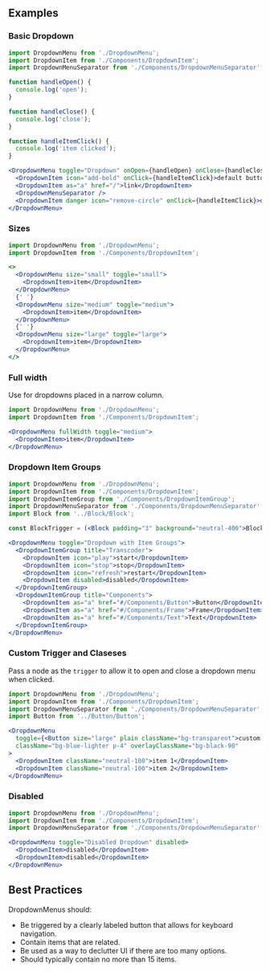 ## Examples

### Basic Dropdown

```jsx
import DropdownMenu from './DropdownMenu';
import DropdownItem from './Components/DropdownItem';
import DropdownMenuSeparator from './Components/DropdownMenuSeparator';

function handleOpen() {
  console.log('open');
}

function handleClose() {
  console.log('close');
}

function handleItemClick() {
  console.log('item clicked');
}

<DropdownMenu toggle="Dropdown" onOpen={handleOpen} onClose={handleClose}  overlayClassName="w5">
  <DropdownItem icon="add-bold" onClick={handleItemClick}>default button</DropdownItem>
  <DropdownItem as="a" href="/">link</DropdownItem>
  <DropdownMenuSeparator />
  <DropdownItem danger icon="remove-circle" onClick={handleItemClick}>danger button</DropdownItem>
</DropdownMenu>
```

### Sizes

```jsx
import DropdownMenu from './DropdownMenu';
import DropdownItem from './Components/DropdownItem';

<>
  <DropdownMenu size="small" toggle="small">
    <DropdownItem>item</DropdownItem>
  </DropdownMenu>
  {' '}
  <DropdownMenu size="medium" toggle="medium">
    <DropdownItem>item</DropdownItem>
  </DropdownMenu>
  {' '}
  <DropdownMenu size="large" toggle="large">
    <DropdownItem>item</DropdownItem>
  </DropdownMenu>
</>
```

### Full width

Use for dropdowns placed in a narrow column.

```jsx
import DropdownMenu from './DropdownMenu';
import DropdownItem from './Components/DropdownItem';

<DropdownMenu fullWidth toggle="medium">
  <DropdownItem>item</DropdownItem>
</DropdownMenu>
```

### Dropdown Item Groups

```jsx
import DropdownMenu from './DropdownMenu';
import DropdownItem from './Components/DropdownItem';
import DropdownItemGroup from './Components/DropdownItemGroup';
import DropdownMenuSeparator from './Components/DropdownMenuSeparator';
import Block from '../Block/Block';

const BlockTrigger = (<Block padding="3" background="neutral-400">Block Trigger</Block>);

<DropdownMenu toggle="Dropdown with Item Groups">
  <DropdownItemGroup title="Transcoder">
    <DropdownItem icon="play">start</DropdownItem>
    <DropdownItem icon="stop">stop</DropdownItem>
    <DropdownItem icon="refresh">restart</DropdownItem>
    <DropdownItem disabled>disabled</DropdownItem>
  </DropdownItemGroup>
  <DropdownItemGroup title="Components">
    <DropdownItem as="a" href="#/Components/Button">Button</DropdownItem>
    <DropdownItem as="a" href="#/Components/Frame">Frame</DropdownItem>
    <DropdownItem as="a" href="#/Components/Text">Text</DropdownItem>
  </DropdownItemGroup>
</DropdownMenu>
```

### Custom Trigger and Claseses

Pass a node as the `trigger` to allow it to open and close a dropdown menu when clicked.

```jsx
import DropdownMenu from './DropdownMenu';
import DropdownItem from './Components/DropdownItem';
import DropdownMenuSeparator from './Components/DropdownMenuSeparator';
import Button from '../Button/Button';

<DropdownMenu
  toggle={<Button size="large" plain className="bg-transparent">custom trigger</Button>}
  className="bg-blue-lighter p-4" overlayClassName="bg-black-90"
>
  <DropdownItem className="neutral-100">item 1</DropdownItem>
  <DropdownItem className="neutral-100">item 2</DropdownItem>
</DropdownMenu>
```

### Disabled

```jsx
import DropdownMenu from './DropdownMenu';
import DropdownItem from './Components/DropdownItem';
import DropdownMenuSeparator from './Components/DropdownMenuSeparator';

<DropdownMenu toggle="Disabled Dropdown" disabled>
  <DropdownItem>disabled</DropdownItem>
  <DropdownItem>disabled</DropdownItem>
</DropdownMenu>

```

## Best Practices

DropdownMenus should:

* Be triggered by a clearly labeled button that allows for keyboard navigation.
* Contain items that are related.
* Be used as a way to declutter UI if there are too many options.
* Should typically contain no more than 15 items.
